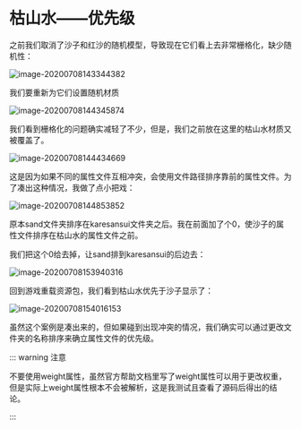 # 枯山水——优先级

之前我们取消了沙子和红沙的随机模型，导致现在它们看上去非常栅格化，缺少随机性：

![image-20200708143344382](https://i.loli.net/2020/07/28/DFvn3ZaNBEqLAdu.png)

我们要重新为它们设置随机材质

![image-20200708144345874](https://i.loli.net/2020/07/28/3cq2jGOnAgNFMBi.png)

我们看到栅格化的问题确实减轻了不少，但是，我们之前放在这里的枯山水材质又被覆盖了。

![image-20200708144434669](https://i.loli.net/2020/07/28/SDV82uhxlLniKgC.png)

这是因为如果不同的属性文件互相冲突，会使用文件路径排序靠前的属性文件。为了凑出这种情况，我做了点小把戏：

![image-20200708144853852](https://i.loli.net/2020/07/28/9gkn5yQ3hNUVE4T.png)

原本sand文件夹排序在karesansui文件夹之后。我在前面加了个0，使沙子的属性文件排序在枯山水的属性文件之前。

我们把这个0给去掉，让sand排到karesansui的后边去：

![image-20200708153940316](https://i.loli.net/2020/07/28/2eSqiN7rc6vVlPX.png)

回到游戏重载资源包，我们看到枯山水优先于沙子显示了：

![image-20200708154016153](https://i.loli.net/2020/07/28/Kux6MH7qkenR3iB.png)

虽然这个案例是凑出来的，但如果碰到出现冲突的情况，我们确实可以通过更改文件夹的名称排序来确立属性文件的优先级。

::: warning 注意

不要使用weight属性，虽然官方帮助文档里写了weight属性可以用于更改权重，但是实际上weight属性根本不会被解析，这是我测试且查看了源码后得出的结论。

:::

<br/><br/><Vssue/>